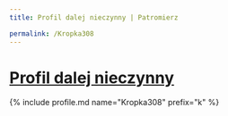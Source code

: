 ```yaml
---
title: Profil dalej nieczynny | Patromierz

permalink: /Kropka308
---
```


# [Profil dalej nieczynny](https://patronite.pl/Kropka308)

{% include profile.md name="Kropka308" prefix="k" %}
